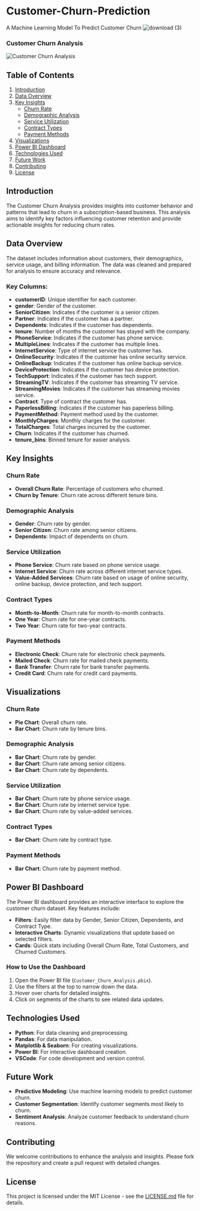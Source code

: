 # Customer-Churn-Prediction
A Machine Learning Model To Predict Customer Churn
![download (3)](https://github.com/codeayiku/Customer-Churn-Prediction/assets/149838492/cc56598e-9596-42bb-b55c-2cb85a0e4f3e)
### Customer Churn Analysis

![Customer Churn Analysis](images/customer_churn_analysis_banner.jpg)

## Table of Contents
1. [Introduction](#introduction)
2. [Data Overview](#data-overview)
3. [Key Insights](#key-insights)
   - [Churn Rate](#churn-rate)
   - [Demographic Analysis](#demographic-analysis)
   - [Service Utilization](#service-utilization)
   - [Contract Types](#contract-types)
   - [Payment Methods](#payment-methods)
4. [Visualizations](#visualizations)
5. [Power BI Dashboard](#power-bi-dashboard)
6. [Technologies Used](#technologies-used)
7. [Future Work](#future-work)
8. [Contributing](#contributing)
9. [License](#license)

## Introduction
The Customer Churn Analysis provides insights into customer behavior and patterns that lead to churn in a subscription-based business. This analysis aims to identify key factors influencing customer retention and provide actionable insights for reducing churn rates.

## Data Overview
The dataset includes information about customers, their demographics, service usage, and billing information. The data was cleaned and prepared for analysis to ensure accuracy and relevance.

### Key Columns:
- **customerID**: Unique identifier for each customer.
- **gender**: Gender of the customer.
- **SeniorCitizen**: Indicates if the customer is a senior citizen.
- **Partner**: Indicates if the customer has a partner.
- **Dependents**: Indicates if the customer has dependents.
- **tenure**: Number of months the customer has stayed with the company.
- **PhoneService**: Indicates if the customer has phone service.
- **MultipleLines**: Indicates if the customer has multiple lines.
- **InternetService**: Type of internet service the customer has.
- **OnlineSecurity**: Indicates if the customer has online security service.
- **OnlineBackup**: Indicates if the customer has online backup service.
- **DeviceProtection**: Indicates if the customer has device protection.
- **TechSupport**: Indicates if the customer has tech support.
- **StreamingTV**: Indicates if the customer has streaming TV service.
- **StreamingMovies**: Indicates if the customer has streaming movies service.
- **Contract**: Type of contract the customer has.
- **PaperlessBilling**: Indicates if the customer has paperless billing.
- **PaymentMethod**: Payment method used by the customer.
- **MonthlyCharges**: Monthly charges for the customer.
- **TotalCharges**: Total charges incurred by the customer.
- **Churn**: Indicates if the customer has churned.
- **tenure_bins**: Binned tenure for easier analysis.

## Key Insights

### Churn Rate
- **Overall Churn Rate**: Percentage of customers who churned.
- **Churn by Tenure**: Churn rate across different tenure bins.

### Demographic Analysis
- **Gender**: Churn rate by gender.
- **Senior Citizen**: Churn rate among senior citizens.
- **Dependents**: Impact of dependents on churn.

### Service Utilization
- **Phone Service**: Churn rate based on phone service usage.
- **Internet Service**: Churn rate across different internet service types.
- **Value-Added Services**: Churn rate based on usage of online security, online backup, device protection, and tech support.

### Contract Types
- **Month-to-Month**: Churn rate for month-to-month contracts.
- **One Year**: Churn rate for one-year contracts.
- **Two Year**: Churn rate for two-year contracts.

### Payment Methods
- **Electronic Check**: Churn rate for electronic check payments.
- **Mailed Check**: Churn rate for mailed check payments.
- **Bank Transfer**: Churn rate for bank transfer payments.
- **Credit Card**: Churn rate for credit card payments.

## Visualizations

### Churn Rate
- **Pie Chart**: Overall churn rate.
- **Bar Chart**: Churn rate by tenure bins.

### Demographic Analysis
- **Bar Chart**: Churn rate by gender.
- **Bar Chart**: Churn rate among senior citizens.
- **Bar Chart**: Churn rate by dependents.

### Service Utilization
- **Bar Chart**: Churn rate by phone service usage.
- **Bar Chart**: Churn rate by internet service type.
- **Bar Chart**: Churn rate by value-added services.

### Contract Types
- **Bar Chart**: Churn rate by contract type.

### Payment Methods
- **Bar Chart**: Churn rate by payment method.

## Power BI Dashboard
The Power BI dashboard provides an interactive interface to explore the customer churn dataset. Key features include:
- **Filters**: Easily filter data by Gender, Senior Citizen, Dependents, and Contract Type.
- **Interactive Charts**: Dynamic visualizations that update based on selected filters.
- **Cards**: Quick stats including Overall Churn Rate, Total Customers, and Churned Customers.

### How to Use the Dashboard
1. Open the Power BI file (`Customer_Churn_Analysis.pbix`).
2. Use the filters at the top to narrow down the data.
3. Hover over charts for detailed insights.
4. Click on segments of the charts to see related data updates.

## Technologies Used
- **Python**: For data cleaning and preprocessing.
- **Pandas**: For data manipulation.
- **Matplotlib & Seaborn**: For creating visualizations.
- **Power BI**: For interactive dashboard creation.
- **VSCode**: For code development and version control.

## Future Work
- **Predictive Modeling**: Use machine learning models to predict customer churn.
- **Customer Segmentation**: Identify customer segments most likely to churn.
- **Sentiment Analysis**: Analyze customer feedback to understand churn reasons.

## Contributing
We welcome contributions to enhance the analysis and insights. Please fork the repository and create a pull request with detailed changes.

## License
This project is licensed under the MIT License - see the [LICENSE.md](LICENSE.md) file for details.

